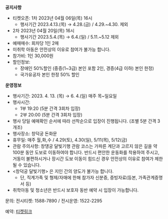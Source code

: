 **공지사항**
- 티켓오픈: 1차 2023년 04월 06일(목) 16시
  - 행사기간 2023.4.13.(목) → 4.28.(금) / 4.29.~4.30. 제외
- 2차 2023년 04월 20일(목) 16시
  - 행사기간 2023.5.4.(목) → 6.4.(일) / 5.11.~5.12 제외
- 예매매수: 회차당 1인 2매
- 미취학 아동은 안전상의 이유로 참여가 불가능 합니다.
- 참가비: 1인 30,000원
- 할인정보:
  - 장애인 50%할인 (중증(1~3급) 본인 포함 2인, 경증(4급 이하) 본인 한정)
  - 국가유공자 본인 한정 50% 할인

**운영정보**
- 행사기간: 2023. 4. 13. (목) → 6. 4.(일) 매주 목~일요일
- 행사시간:
  - 1부 19:20 (5분 간격 3회차 입장)
  - 2부 20:00 (5분 간격 3회차 입장)
- 행사 당일 예매확인 순서에 따라 선착순으로 입장이 진행됩니다. (조별 5분 간격 3개조)
- 행사장소: 창덕궁 돈화문
- 휴무일: 매주 월,화,수 / 4.29(토), 4.30(일), 5/11(목), 5/12(금)
- 관람 주의사항: 창덍궁 달빛기행 관람 코스는 가파른 계단과 고르지 않은 길을 약 100분 동안 도보로 이동하여야 합니다. 반드시 편안한 운동화를 착용하여 주시고, 거동이 불편하시거나 장시간 도보 이동이 힘드신 경우 안전상의 이유로 참여가 제한될 수 있습니다.
- <창덕궁 달빛기행> 은 지인 간의 양도가 불가능 합니다.
  - 단, 직계가족 및 형제/자매에 한해 참가자 신분증, 증빙자료(등본, 가족관계증명서 등)
- 취학아동 및 청소년은 반드시 보호자 동반 예약 시 입장이 가능합니다.

문의: 전시티켓: 1588-7890 / 전시운영: 1522-2295

예약: [티켓링크](http://www.ticketlink.co.kr/product/43384)